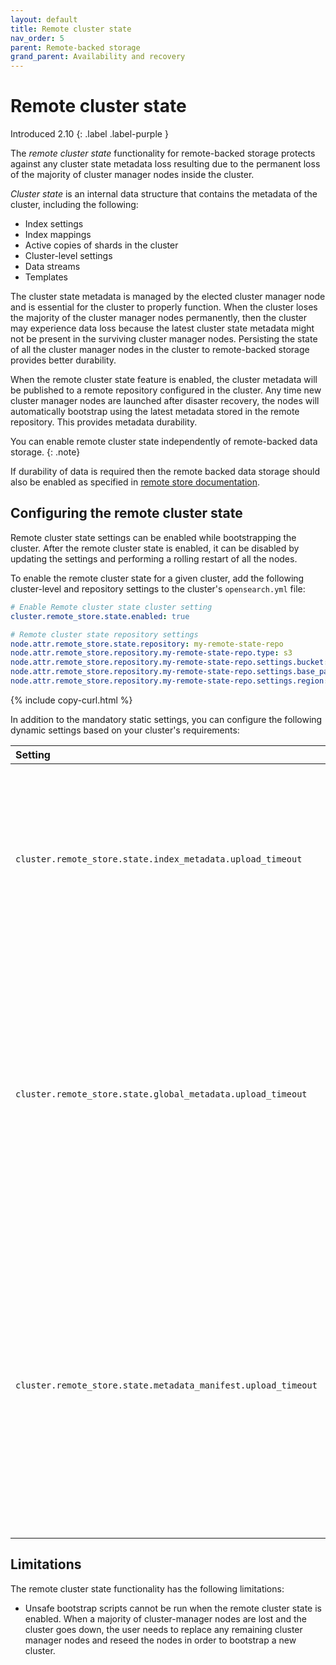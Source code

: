 ```yaml
---
layout: default
title: Remote cluster state
nav_order: 5
parent: Remote-backed storage
grand_parent: Availability and recovery
---
```


# Remote cluster state

Introduced 2.10
{: .label .label-purple }

The _remote cluster state_ functionality for remote-backed storage protects against any cluster state metadata loss resulting due to the permanent loss of the majority of cluster manager nodes inside the cluster.

_Cluster state_ is an internal data structure that contains the metadata of the cluster, including the following: 
- Index settings 
- Index mappings 
- Active copies of shards in the cluster 
- Cluster-level settings
- Data streams
- Templates

The cluster state metadata is managed by the elected cluster manager node and is essential for the cluster to properly function. When the cluster loses the majority of the cluster manager nodes permanently, then the cluster may experience data loss because the latest cluster state metadata might not be present in the surviving cluster manager nodes. Persisting the state of all the cluster manager nodes in the cluster to remote-backed storage provides better durability.

When the remote cluster state feature is enabled, the cluster metadata will be published to a remote repository configured in the cluster.
Any time new cluster manager nodes are launched after disaster recovery, the nodes will automatically bootstrap using the latest metadata stored in the remote repository. This provides metadata durability. 

You can enable remote cluster state independently of remote-backed data storage.
{: .note}

If durability of data is required then the remote backed data storage should also be enabled as specified in [remote store documentation]({{site.url}}{{site.baseurl}}/tuning-your-cluster/availability-and-recovery/remote-store/index/).

## Configuring the remote cluster state

Remote cluster state settings can be enabled while bootstrapping the cluster. After the remote cluster state is enabled, it can be disabled by updating the settings and performing a rolling restart of all the nodes.

To enable the remote cluster state for a given cluster, add the following cluster-level and repository settings to the cluster's `opensearch.yml` file:

```yml
# Enable Remote cluster state cluster setting
cluster.remote_store.state.enabled: true

# Remote cluster state repository settings
node.attr.remote_store.state.repository: my-remote-state-repo
node.attr.remote_store.repository.my-remote-state-repo.type: s3
node.attr.remote_store.repository.my-remote-state-repo.settings.bucket: <Bucket Name 3>
node.attr.remote_store.repository.my-remote-state-repo.settings.base_path: <Bucket Base Path 3>
node.attr.remote_store.repository.my-remote-state-repo.settings.region: <Bucket region>
```
{% include copy-curl.html %}

In addition to the mandatory static settings, you can configure the following dynamic settings based on your cluster's requirements:

Setting | Default | Description
:--- | :--- | :---
`cluster.remote_store.state.index_metadata.upload_timeout` | 20s | The amount of time to wait for index metadata upload to complete. Note that index metadata for separate indexes is uploaded in parallel.
`cluster.remote_store.state.global_metadata.upload_timeout` | 20s | The amount of time to wait for global metadata upload to complete. Global metadata contains globally applicable metadata, such as templates, cluster settings, data stream metadata, and repository metadata.
`cluster.remote_store.state.metadata_manifest.upload_timeout` | 20s | The amount of time to wait for the manifest file upload to complete. The manifest file contains the details of each of the files uploaded for a single cluster state, both index metadata files and global metadata files. 


## Limitations

The remote cluster state functionality has the following limitations:
- Unsafe bootstrap scripts cannot be run when the remote cluster state is enabled. When a majority of cluster-manager nodes are lost and the cluster goes down, the user needs to replace any remaining cluster manager nodes and reseed the nodes in order to bootstrap a new cluster.
